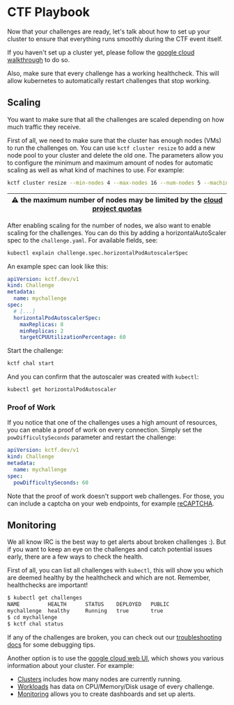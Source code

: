 # CTF Playbook

Now that your challenges are ready, let's talk about how to set up your cluster to ensure that everything runs smoothly during the CTF event itself.

If you haven't set up a cluster yet, please follow the [google cloud walkthrough](google-cloud.md) to do so.

Also, make sure that every challenge has a working healthcheck. This will allow kubernetes to automatically restart challenges that stop working.

## Scaling

You want to make sure that all the challenges are scaled depending on how much traffic they receive.

First of all, we need to make sure that the cluster has enough nodes (VMs) to run the challenges on.
You can use `kctf cluster resize` to add a new node pool to your cluster and delete the old one.
The parameters allow you to configure the minimum and maximum amount of nodes for automatic scaling as well as what kind of machines to use. For example:

```sh
kctf cluster resize --min-nodes 4 --max-nodes 16 --num-nodes 5 --machine-type n2-standard-4
```

| :warning: the maximum number of nodes may be limited by the [cloud project quotas](https://cloud.google.com/compute/quotas) |
| --- |

After enabling scaling for the number of nodes, we also want to enable scaling for the challenges. You can do this by adding a horizontalAutoScaler spec to the `challenge.yaml`.
For available fields, see:

```sh
kubectl explain challenge.spec.horizontalPodAutoscalerSpec
```

An example spec can look like this:

```yaml
apiVersion: kctf.dev/v1
kind: Challenge
metadata:
  name: mychallenge
spec:
  # [...]
  horizontalPodAutoscalerSpec:
    maxReplicas: 8
    minReplicas: 2
    targetCPUUtilizationPercentage: 60
```

Start the challenge:

```sh
kctf chal start
```

And you can confirm that the autoscaler was created with `kubectl`:

```sh
kubectl get horizontalPodAutoscaler
```

### Proof of Work

If you notice that one of the challenges uses a high amount of resources, you can enable a proof of work on every connection.
Simply set the `powDifficultySeconds` parameter and restart the challenge:

```yaml
apiVersion: kctf.dev/v1
kind: Challenge
metadata:
  name: mychallenge
spec:
  powDifficultySeconds: 60
```

Note that the proof of work doesn't support web challenges. For those, you can include a captcha on your web endpoints, for example [reCAPTCHA](https://www.google.com/recaptcha/about/).

## Monitoring

We all know IRC is the best way to get alerts about broken challenges :). But if you want to keep an eye on the challenges and catch potential issues early, there are a few ways to check the health.

First of all, you can list all challenges with `kubectl`, this will show you which are deemed healthy by the healthcheck and which are not. Remember, healthchecks are important!

```sh
$ kubectl get challenges
NAME         HEALTH      STATUS    DEPLOYED   PUBLIC
mychallenge  healthy     Running   true       true
$ cd mychallenge
$ kctf chal status
```

If any of the challenges are broken, you can check out our [troubleshooting docs](troubleshooting.md) for some debugging tips.

Another option is to use the [google cloud web UI](https://console.cloud.google.com), which shows you various information about your cluster. For example:
* [Clusters](https://console.cloud.google.com/kubernetes/list) includes how many nodes are currently running.
* [Workloads](https://console.cloud.google.com/kubernetes/workload) has data on CPU/Memory/Disk usage of every challenge.
* [Monitoring](https://console.cloud.google.com/monitoring) allows you to create dashboards and set up alerts.
